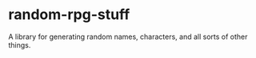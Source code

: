 # random-rpg-stuff
A library for generating random names, characters, and all sorts of other things.
